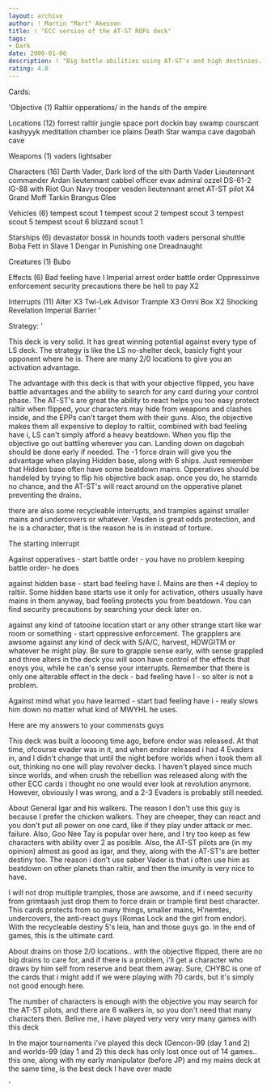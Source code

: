 ```yaml
---
layout: archive
author: ! Martin "Mart" Akesson
title: ! "ECC version of the AT-ST ROPs deck"
tags:
- Dark
date: 2000-01-06
description: ! "Big battle abilities using AT-ST's and high destinies. Updated version of my 7th placing worlds deck."
rating: 4.0
---
```

Cards: 

'Objective (1)
Raltiir opperations/ in the hands of the empire


Locations (12)
forrest
raltiir
jungle
space port dockin bay
swamp
courscant
kashyyyk
meditation chamber
ice plains
Death Star
wampa cave
dagobah cave


Weapoms (1)
vaders lightsaber


Characters (16)
Darth Vader, Dark lord of the sith
Darth Vader
Lieutennant commander Ardan
lieutennant cabbel
officer evax
admiral ozzel
DS-61-2
IG-88 with Riot Gun
Navy trooper vesden
lieutennant arnet
AT-ST pilot X4
Grand Moff Tarkin
Brangus Glee


Vehicles (6)
tempest scout 1
tempest scout 2
tempest scout 3
tempest scout 5
tempest scout 6
blizzard scout 1


Starships (6)
devastator
bossk in hounds tooth
vaders personal shuttle
Boba Fett in Slave 1
Dengar in Punishing one
Dreadnaught


Creatures (1)
Bubo


Effects (6)
Bad feeling have I
Imperial arrest order
battle order
Oppressinve enforcement
security precautions
there be hell to pay X2


Interrupts (11)
Alter X3
Twi-Lek Advisor
Trample X3
Omni Box X2
Shocking Revelation
Imperial Barrier '

Strategy: '

This deck is very solid. It has great winning potential against every type of LS deck. The strategy is like the LS no-shelter deck, basicly fight your opponent where he is. There are many 2/0 locations to give you an activation advantage.

The advantage with this deck is that with your objective flipped, you have battle advantages and the ability to search for any card during your control phase. The AT-ST's are great the ability to react helps you too easy protect raltiir when flipped, your characters may hide from weapons and clashes inside, and the EPPs can't target them with their guns. Also, the objective makes them all expensive to deploy to raltiir, combined with bad feeling have i, LS can't simply afford a heavy beatdown. When you flip the objective go out battling wherever you can. Landing down on dagobah should be done early if needed. The -1 force drain will give you the advantage when playing Hidden base, along with 6 ships. Just remember that Hidden base often have some beatdown mains. Opperatives should be handeled by trying to flip his objective back asap. once you do, he starnds no chance, and the AT-ST's will react around on the opperative planet preventing the drains.

there are also some recycleable interrupts, and tramples against smaller mains and undercovers or whatever. Vesden is great odds protection, and he is a character, that is the reason he is in instead of torture.

The starting interrupt

Against opperatives - start battle order - you have no problem keeping battle order- he does

against hidden base - start bad feeling have I. Mains are then +4 deploy to raltiir. Some hidden base starts use it only for activation, others usually have mains in them anyway, bad feeling protects you from beatdown. You can find security precautions by searching your deck later on.

against any kind of tatooine location start or any other strange start like war room or something - start oppressive enforcement. The grapplers are awsome against any kind of deck with S/A/C, harvest, HDWGITM or whatever he might play. Be sure to grapple sense early, with sense grappled and three alters in the deck you will soon have control of the effects that enoys you, while he can's sense your interrupts. Remember that there is only one alterable effect in the deck - bad feeling have I - so alter is not a problem.

Against mind what you have learned - start bad feeling have i - realy slows him down no matter what kind of MWYHL he uses.



Here are my answers to your commensts guys

This deck was built a loooong time ago, before endor was released. At that time, ofcourse evader was in it, and when endor released i had 4 Evaders in, and I didn't change that until the night before worlds when i took them all out, thinking no one will play revolver decks. I haven't played since much since worlds, and when crush the rebellion was released along with the other ECC cards i thought no one would ever look at revolution anymore. However, obviously I was wrong, and a 2-3 Evaders is probably still needed.

About General Igar and his walkers. The reason I don't use this guy is because I prefer the chicken walkers. They are cheeper, they can react and you don't put all power on one card, like if they play under attack or mec. failure. Also, Goo Nee Tay is popular over here, and I try too keep as few characters with ability over 2 as posible. Also, the AT-ST pilots are (in my opinion) almost as good as igar, and they, along with the AT-ST's are better destiny too. The reason i don't use saber Vader is that i often use him as beatdown on other planets than raltiir, and then the imunity is very nice to have.

I will not drop multiple tramples, those are awsome, and if i need security from grimtaash just drop them to force drain or trample first best character. This cards protects from so many things, smaller mains, H'nemtes, undercovers, the anti-react guys (Romas Lock and the girl from endor). With the recycleable  destiny 5's leia, han and those guys go. In the end of games, this is the ultimate card.

About drains on those 2/0 locations.. with the objective flipped, there are no big drains to care for, and if there is a problem, i'll get a character who draws by him self from reserve and beat them away. Sure, CHYBC is one of the cards that i might add if we were playing with 70 cards, but it's simply not good enough here.

The number of characters is enough with the objective you may search for the AT-ST pilots, and there are 6 walkers in, so you don't need that many characters then. Belive me, i have played very very very many games with this deck

In the major tournaments i've played this deck (Gencon-99 (day 1 and 2) and worlds-99 (day 1 and 2) this deck has only lost once out of 14 games.. this one, along with my early manipulator (before JP) and my mains deck at the same time, is the best deck I have ever made



'